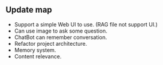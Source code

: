 ## Update map
* Support a simple Web UI to use. (RAG file not support UI.)
* Can use image to ask some question.
* ChatBot can remember conversation.  
* Refactor project architecture.
* Memory system.
* Content relevance.